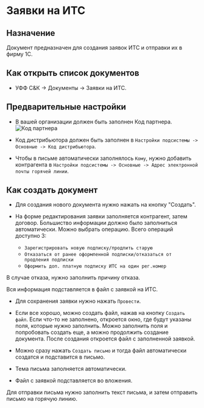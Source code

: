 # Заявки на ИТС

## Назначение

Документ предназначен для создания заявок ИТС и отправки их в фирму 1С.

## Как открыть список документов

* УФФ С&К -> Документы -> Заявки на ИТС.

## Предварительные настройки

* В вашей организации должен быть заполнен Код партнера.
![Код партнера](https://sorokinltd.github.io/franchisee-manag-doc.github.io/img/partner-code.png)

* Код дистрибьютора должен быть заполнен в `Настройки подсистемы -> Основные -> Код дистрибьютора`.

* Чтобы в письме автоматически заполнялось `Кому`, нужно добавить контрагента в `Настройки подсистемы -> Основные -> Адрес электронной почты горячей линии`.

## Как создать документ

* Для создания нового документа нужно нажать на кнопку "Создать".

* На форме редактирования заявки заполняется контрагент, затем договор.
Большиство информации должно было заполниться автоматически.
Можно выбрать операцию. Всего операций доступно 3:
  * `Зарегистрировать новую подписку/продлить старую`
  * `Отказаться от ранее оформленной подписки/отказаться от продления подписки`
  * `Оформить доп. платную подписку ИТС на один рег.номер`

В случае отказа, нужно заполнить причину отказа.

Вся информация подставляется в файл с заявкой на ИТС.

* Для сохранения заявки нужно нажать `Провести`. 

* Если все хорошо, можно создать файл, нажав на кнопку `Создать файл`. Если что-то не заполнено, откроется окно, где будут указаны поля, которые нужно заполнить.
Можно заполнить поля и попробовать создать еще, а можно продолжить создание документа.
После создания откроется файл с заполненной заявкой.

* Можно сразу нажать `Создать письмо` и тогда файл автоматически создатся и подставится в письмо.

* Тема письма заполняется автоматически.

* Файл с заявкой подставляется во вложения.

Для отправки письма нужно заполнить текст письма, и затем отправить письмо на горячую линию.
